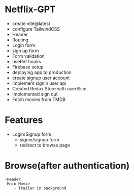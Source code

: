 # Netflix-GPT

- create vite@latest
- configure TailwindCSS
- Header
- Routing
- Login form
- sign up form
- Form validation
- useRef hooks
- Firebase setup
- deplpying app to production
- create signup user account
- Implement signin user api
- Created Redux Store with userSlice
- Implemented sign out
- Fetch movies from TMDB
# Features

- Login/Signup form
  - signin/signup form
  - redirect to browse page

# Browse(after authentication)

    -Header
    -Main Movie
        - Trailer in background
